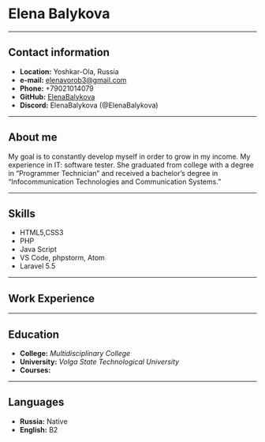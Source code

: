 # Elena Balykova
-----
## Contact information
*  __Location:__ Yoshkar-Ola, Russia
* __e-mail:__ elenavorob3@gmail.com
* __Phone:__ +79021014079
* __GitHub:__ [ElenaBalykova](https://github.com/ElenaBalykova)
* __Discord:__ ElenaBalykova (@ElenaBalykova) 
-----
## About me 
My goal is to constantly develop myself in order to grow in my income. My experience in IT: software tester. She graduated from college with a degree in “Programmer Technician” and received a bachelor’s degree in “Infocommunication Technologies and Communication Systems.”

-----
## Skills
* HTML5,CSS3
* PHP
* Java Script
* VS Code, phpstorm, Atom
* Laravel 5.5

-----
## Work Experience

-----
## Education
* __College:__ _Multidisciplinary College_
* __University:__ _Volga State Technological University_
* __Courses:__

------
## Languages
* __Russia:__ Native
* __English:__ B2 

